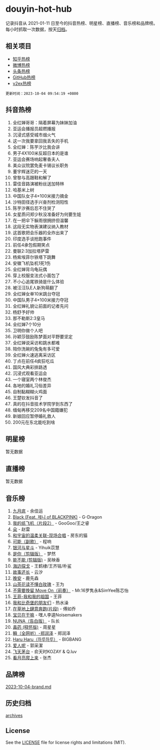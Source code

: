 # douyin-hot-hub

记录抖音从 2021-01-11 日至今的抖音热榜、明星榜、直播榜、音乐榜和品牌榜。每小时抓取一次数据，按天[归档](archives)。

## 相关项目

- [知乎热榜](https://github.com/lonnyzhang423/zhihu-hot-hub)
- [微博热榜](https://github.com/lonnyzhang423/weibo-hot-hub)
- [头条热榜](https://github.com/lonnyzhang423/toutiao-hot-hub)
- [GitHub热榜](https://github.com/lonnyzhang423/github-hot-hub)
- [v2ex热榜](https://github.com/lonnyzhang423/v2ex-hot-hub)


`更新时间：2023-10-04 09:54:19 +0800`

## 抖音热榜

1. 全红婵哥哥：隔着屏幕为妹妹加油
1. 亚运会播报员超燃播报
1. 沉浸式感受城市烟火气
1. 这一次我要拿回我丢失的手机
1. 全红婵：陈芋汐比我会讲
1. 男子4X100米反超日本的是谁
1. 亚运会赛场响起奢香夫人
1. 美众议院罢免麦卡锡议长职务
1. 董宇辉迷茫的一天
1. 曾黎与高跟鞋和解了
1. 雷佳音路演被粉丝送加特林
1. 哈基米上树
1. 中国队女子4×100米接力摘金
1. 沙特田径选手兴奋剂检测阳性
1. 陈芋汐赛后忍不住哭了
1. 女星质问郑少秋没准备好为何要生娃
1. 在一把伞下躲雨很拥挤但温馨
1. 这段无实物表演建议纳入教材
1. 这首歌把会乐器的全炸出来了
1. 印度选手谈抢跑事件
1. 前任4承包假期笑点
1. 曼联2:3加拉塔萨雷
1. 杨紫埃菲尔铁塔下跳舞
1. 安徽飞机坠机1死1伤
1. 全红婵背乌龟玩偶
1. 穿上校服变法式小面包了
1. 不小心追尾铁骑是什么体验
1. 被汪汪队E人新狗萌翻了
1. 全红婵女单10米跳台夺冠
1. 中国队男子4×100米接力夺冠
1. 全红婵礼貌让前面的记者先问
1. 杨舒予好帅
1. 那不勒斯2:3皇马
1. 全红婵7个10分
1. 卫明你做个人吧
1. 孙颖莎鼓励陈梦面对平野要坚定
1. 全红婵说采访和跳水都难
1. 陪你洗碗的兔兔有多可爱
1. 全红婵火速逃离采访区
1. 丁点在前任4疯狂吃瓜
1. 国风大典彩排路透
1. 沉浸式观看亚运会
1. 一个寝室两个林俊杰
1. 各地的婚礼习俗差异
1. 自制黏糊糊火鸡面
1. 王楚钦发抖音了
1. 真的在抖音技术学院学到东西了
1. 缅甸再移交209名中国籍嫌犯
1. 新娘回应暂停婚礼救人
1. 200元在东北能吃到啥

## 明星榜

暂无数据

## 直播榜

暂无数据

## 音乐榜

1. [九月底](https://sf6-cdn-tos.douyinstatic.com/obj/tos-cn-ve-2774/oMfewG4PDTFhF8iz3OGQ7ABH5i6fCgnMaoCbzZ) - 余佳运
1. [Black (Feat. 제니 of BLACKPINK)](https://sf3-cdn-tos.douyinstatic.com/obj/tos-cn-ve-2774/2eb92e2debbe4fe0a552bc099aef7f28) - G-Dragon
1. [我的纸飞机（片段2）](https://sf6-cdn-tos.douyinstatic.com/obj/tos-cn-ve-2774/oM2ZrKcg2CD5AeRB2gkeXOFB1IxAGJdZPazYHf) - GooGoo/王之睿
1. [朵](https://sf6-cdn-tos.douyinstatic.com/obj/tos-cn-ve-2774/932f5bdfcd7c47b880525e92ab8a4999) - 赵雷
1. [和宇宙的温柔关联-现场合唱](https://sf6-cdn-tos.douyinstatic.com/obj/tos-cn-ve-2774/o0hONGDYQBgk0e5bqDeQOonVmncA6tC2nBwZLT) - 房东的猫
1. [可能（副歌）](https://sf6-cdn-tos.douyinstatic.com/obj/tos-cn-ve-2774/cde1731888894259b333569393c2fb51) - 程响
1. [银河与星斗](https://sf6-cdn-tos.douyinstatic.com/obj/tos-cn-ve-2774/3cc0bf5f0ef140f7b6743a631bcf3c58) - Yihuik苡慧
1. [是你（剪辑版）](https://sf3-cdn-tos.douyinstatic.com/obj/tos-cn-ve-2774/46019dae783c4c969944217fe1cfafc4) - 梦然
1. [能不能 (剪辑版)](https://sf6-cdn-tos.douyinstatic.com/obj/tos-cn-ve-2774/fc4a6c45b4a34277ba4088e1d7fdff98) - 吴映香
1. [海边探戈](https://sf6-cdn-tos.douyinstatic.com/obj/tos-cn-ve-2774/os9gE0VQCGqt6VQkZDyBBYvfSDY0QFe3vVmubn) - 王鹤棣/王齐铭/朴鲨
1. [故事还长](https://sf3-cdn-tos.douyinstatic.com/obj/tos-cn-ve-2774/30a26758c8594f0ab81ac675c33ee2c5) - 云汐
1. [晚安](https://sf6-cdn-tos.douyinstatic.com/obj/tos-cn-ve-2774/a724c5e224464218839820f4e4fd632f) - 鹿先森
1. [山茶花读不懂白玫瑰](https://sf3-cdn-tos.douyinstatic.com/obj/tos-cn-ve-2774/osfn8B7DktrRHEPJgPCfDbw7QDQEkwC16BxZg9) - 王为
1. [不需要挽留 Move On（前奏）](https://sf6-cdn-tos.douyinstatic.com/obj/tos-cn-ve-2774/ooCBhgCCkF4nExzQL9WZSUbitfA8IsDkgQIYhe) - Mr.16罗隽永&SimYee陈芯怡
1. [王菲-我和我的祖国](https://sf3-cdn-tos.douyinstatic.com/obj/tos-cn-ve-2774/3ef0f373017541e18566595c96123cab) - 王菲
1. [我和比奇堡的朋友们](https://sf6-cdn-tos.douyinstatic.com/obj/tos-cn-ve-2774/f0505db981ea4a6d91453a15924a82aa) - 热水澡
1. [在草地上肆意奔跑(片段)](https://sf6-cdn-tos.douyinstatic.com/obj/tos-cn-ve-2774/8831d494742f45dabdfa8adb8b817259) - 傅如乔
1. [宝贝在干嘛](https://sf6-cdn-tos.douyinstatic.com/obj/tos-cn-ve-2774/okW4hBCfJI5B2ZEgTCtikhMW7IafzNrBQIYkpJ) - 嘿人李逵Noisemakers
1. [NUNA（告白版）](https://sf3-cdn-tos.douyinstatic.com/obj/tos-cn-ve-2774/a65828cbd8ce41a78a430a58b49f4feb) - 队长
1. [毒药 (释怀版)](https://sf6-cdn-tos.douyinstatic.com/obj/tos-cn-ve-2774/oYILMEAzspdZBIzy4frJNB8ZHPHWAhiwowd4Ad) - 周星星
1. [瞬（全网听）-郑润泽](https://sf6-cdn-tos.douyinstatic.com/obj/tos-cn-ve-2774/o4Vb9eJZClCZTnRQYy0BRSeHGrDtrkrQgIBvQt) - 郑润泽
1. [Haru Haru（하루하루）](https://sf6-cdn-tos.douyinstatic.com/obj/tos-cn-ve-2774/940c04aa98154ee7bdbaaa2ad9f28aec) - BIGBANG
1. [爱人呢](https://sf6-cdn-tos.douyinstatic.com/obj/tos-cn-ve-2774/2041dc10f3c442f1992b439a00eaf2ba) - 郭采潔
1. [飞天茅台](https://sf3-cdn-tos.douyinstatic.com/obj/tos-cn-ve-2774/o4GhTV5kIuMWmC2Ai1WzNglssgBfQaqQCSLxUU) - 俞天时KOZAY & Q.luv
1. [看月亮爬上来](https://sf6-cdn-tos.douyinstatic.com/obj/tos-cn-ve-2774/356c324112764016b25295e535f2daf0) - 张杰

## 品牌榜

[2023-10-04-brand.md](archives/2023-10-04-brand.md)

## 历史归档

[archives](archives)

## License

See the [LICENSE](LICENSE) file for license rights and limitations (MIT).

